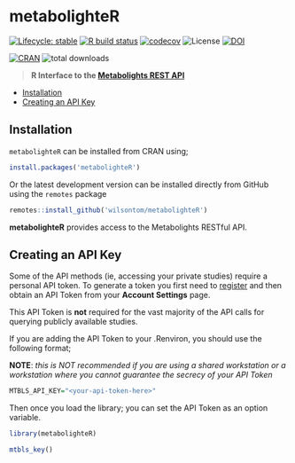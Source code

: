 # metabolighteR

 [![Lifecycle: stable](https://img.shields.io/badge/lifecycle-stable-brightgreen.svg)](https://www.tidyverse.org/lifecycle/#stable) [![R build status](https://github.com/wilsontom/metabolighteR/workflows/R-CMD-check/badge.svg)](https://github.com/wilsontom/metabolighteR/actions) [![codecov](https://codecov.io/gh/wilsontom/metabolighteR/branch/master/graph/badge.svg)](https://codecov.io/gh/wilsontom/metabolighteR) ![License](https://img.shields.io/badge/license-GNU%20GPL%20v3.0-blue.svg "GNU GPL v3.0") [![DOI](https://zenodo.org/badge/174119954.svg)](https://zenodo.org/badge/latestdoi/174119954)

[![CRAN](https://www.r-pkg.org/badges/version/metabolighteR)](https://cran.r-project.org/web/packages/metabolighteR/index.html) ![total downloads](https://cranlogs.r-pkg.org/badges/grand-total/metabolighteR?color=red)

> __R Interface to the [Metabolights REST API](https://www.ebi.ac.uk/metabolights/ws/api/spec.html)__

* [Installation](#installation)
* [Creating an API Key](#api-key)

## Installation

`metabolighteR` can be installed from CRAN using;

```r
install.packages('metabolighteR')
```

Or the latest development version can be installed directly from GitHub using the `remotes` package

```r
remotes::install_github('wilsontom/metabolighteR')
```

**metabolighteR** provides access to the Metabolights RESTful API. 


## Creating an API Key

Some of the API methods (ie, accessing your private studies) require a personal API token. To generate a token you first need to [register](https://www.ebi.ac.uk/metabolights/newAccount) and then obtain an API Token from your **Account Settings** page.

This API Token is **not** required for the vast majority of the API calls for querying publicly available studies. 

If you are adding the API Token to your .Renviron, you should use the following format;

**NOTE**: *this is NOT recommended if you are using a shared workstation or a workstation where you cannot guarantee the secrecy of your API Token*

```r
MTBLS_API_KEY="<your-api-token-here>"
```

Then once you load the library; you can set the API Token as an option variable. 

```r
library(metabolighteR)

mtbls_key()
```



